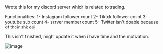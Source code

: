 Wrote this for my discord server which is related to trading.

Functionalities:
1- Instagram follower count
2- Tiktok follower count
3- youtube sub count
4- server member count
5- Twitter isn't doable because of their shit api

This isn't finished, might update it when i have time and the motivation. 

![image](https://github.com/NNoGalaxy/discordSocialMedia/assets/58949613/11d74756-9377-48ea-9653-5ccbd65233c1)
